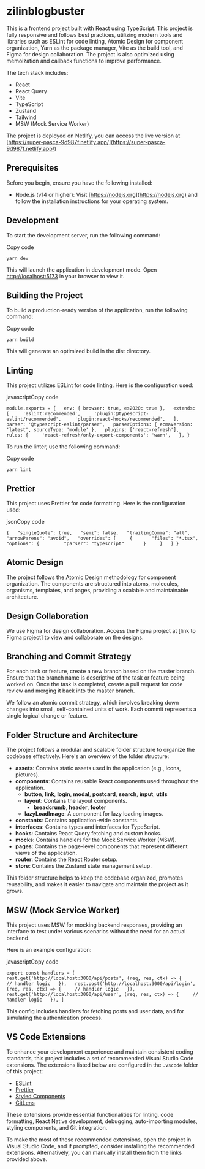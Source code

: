 zilinblogbuster
=========

This is a frontend project built with React using TypeScript. This project is fully responsive and follows best practices, utilizing modern tools and libraries such as ESLint for code linting, Atomic Design for component organization, Yarn as the package manager, Vite as the build tool, and Figma for design collaboration. The project is also optimized using memoization and callback functions to improve performance.

The tech stack includes:

*   React
*   React Query
*   Vite
*   TypeScript
*   Zustand
*   Tailwind
*   MSW (Mock Service Worker)

The project is deployed on Netlify, you can access the live version at [https://super-pasca-9d987f.netlify.app/](https://super-pasca-9d987f.netlify.app/)

Prerequisites
-------------

Before you begin, ensure you have the following installed:

*   Node.js (v14 or higher): Visit [https://nodejs.org](https://nodejs.org) and follow the installation instructions for your operating system.

Development
-----------

To start the development server, run the following command:

Copy code

`yarn dev`

This will launch the application in development mode. Open [http://localhost:5173](http://localhost:5173) in your browser to view it.

Building the Project
--------------------

To build a production-ready version of the application, run the following command:

Copy code

`yarn build`

This will generate an optimized build in the dist directory.

Linting
-------

This project utilizes ESLint for code linting. Here is the configuration used:

javascriptCopy code

`module.exports = {   env: { browser: true, es2020: true },   extends: [     'eslint:recommended',     'plugin:@typescript-eslint/recommended',     'plugin:react-hooks/recommended',   ],   parser: '@typescript-eslint/parser',   parserOptions: { ecmaVersion: 'latest', sourceType: 'module' },   plugins: ['react-refresh'],   rules: {     'react-refresh/only-export-components': 'warn',   }, }`

To run the linter, use the following command:

Copy code

`yarn lint`

Prettier
--------

This project uses Prettier for code formatting. Here is the configuration used:

jsonCopy code

`{   "singleQuote": true,   "semi": false,   "trailingComma": "all",   "arrowParens": "avoid",   "overrides": [     {       "files": "*.tsx",       "options": {         "parser": "typescript"       }     }   ] }`

Atomic Design
-------------

The project follows the Atomic Design methodology for component organization. The components are structured into atoms, molecules, organisms, templates, and pages, providing a scalable and maintainable architecture.

Design Collaboration
--------------------

We use Figma for design collaboration. Access the Figma project at \[link to Figma project\] to view and collaborate on the designs.

Branching and Commit Strategy
-----------------------------

For each task or feature, create a new branch based on the master branch. Ensure that the branch name is descriptive of the task or feature being worked on. Once the task is completed, create a pull request for code review and merging it back into the master branch.

We follow an atomic commit strategy, which involves breaking down changes into small, self-contained units of work. Each commit represents a single logical change or feature.

Folder Structure and Architecture
---------------------------------

The project follows a modular and scalable folder structure to organize the codebase effectively. Here's an overview of the folder structure:

*   **assets**: Contains static assets used in the application (e.g., icons, pictures).
*   **components**: Contains reusable React components used throughout the application.
    *   **button**, **link**, **login**, **modal**, **postcard**, **search**, **input**, **utils**
    *   **layout**: Contains the layout components.
        *   **breadcrumb**, **header**, **footer**
    *   **lazyLoadImage**: A component for lazy loading images.
*   **constants**: Contains application-wide constants.
*   **interfaces**: Contains types and interfaces for TypeScript.
*   **hooks**: Contains React Query fetching and custom hooks.
*   **mocks**: Contains handlers for the Mock Service Worker (MSW).
*   **pages**: Contains the page-level components that represent different views of the application.
*   **router**: Contains the React Router setup.
*   **store**: Contains the Zustand state management setup.

This folder structure helps to keep the codebase organized, promotes reusability, and makes it easier to navigate and maintain the project as it grows.

MSW (Mock Service Worker)
-------------------------

This project uses MSW for mocking backend responses, providing an interface to test under various scenarios without the need for an actual backend.

Here is an example configuration:

javascriptCopy code

`export const handlers = [   rest.get('http://localhost:3000/api/posts', (req, res, ctx) => {     // handler logic   }),   rest.post('http://localhost:3000/api/login', (req, res, ctx) => {     // handler logic   }),   rest.get('http://localhost:3000/api/user', (req, res, ctx) => {     // handler logic   }), ]`

This config includes handlers for fetching posts and user data, and for simulating the authentication process.

VS Code Extensions
------------------

To enhance your development experience and maintain consistent coding standards, this project includes a set of recommended Visual Studio Code extensions. The extensions listed below are configured in the `.vscode` folder of this project:

*   [ESLint](https://marketplace.visualstudio.com/items?itemName=dbaeumer.vscode-eslint)
*   [Prettier](https://marketplace.visualstudio.com/items?itemName=esbenp.prettier-vscode)
*   [Styled Components](https://marketplace.visualstudio.com/items?itemName=jpoissonnier.vscode-styled-components)
*   [GitLens](https://marketplace.visualstudio.com/items?itemName=eamodio.gitlens)

These extensions provide essential functionalities for linting, code formatting, React Native development, debugging, auto-importing modules, styling components, and Git integration.

To make the most of these recommended extensions, open the project in Visual Studio Code, and if prompted, consider installing the recommended extensions. Alternatively, you can manually install them from the links provided above.